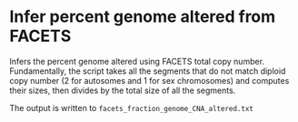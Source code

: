 # Infer percent genome altered from FACETS

Infers the percent genome altered using FACETS total copy number. Fundamentally, the script takes all the segments that do not match diploid copy number (2 for autosomes and 1 for sex chromosomes) and computes their sizes, then divides by the total size of all the segments.

The output is written to `facets_fraction_genome_CNA_altered.txt`





